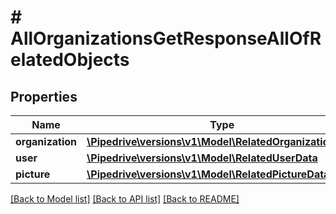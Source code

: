 # # AllOrganizationsGetResponseAllOfRelatedObjects

## Properties

Name | Type | Description | Notes
------------ | ------------- | ------------- | -------------
**organization** | [**\Pipedrive\versions\v1\Model\RelatedOrganizationData**](RelatedOrganizationData.md) |  | [optional]
**user** | [**\Pipedrive\versions\v1\Model\RelatedUserData**](RelatedUserData.md) |  | [optional]
**picture** | [**\Pipedrive\versions\v1\Model\RelatedPictureData**](RelatedPictureData.md) |  | [optional]

[[Back to Model list]](../README.md#documentation-for-models) [[Back to API list]](../README.md#documentation-for-api-endpoints) [[Back to README]](../README.md)

